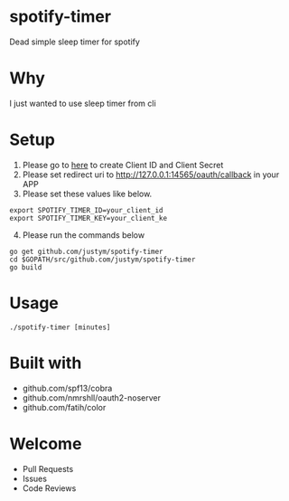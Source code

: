 # spotify-timer
Dead simple sleep timer for spotify

# Why 
I just wanted to use sleep timer from cli

# Setup 
1. Please go to [here](https://developer.spotify.com/dashboard/) to create Client ID and Client Secret 
2. Please set redirect uri to http://127.0.0.1:14565/oauth/callback in your APP
3. Please set these values like below.
```
export SPOTIFY_TIMER_ID=your_client_id
export SPOTIFY_TIMER_KEY=your_client_ke
```
4. Please run the commands below
```
go get github.com/justym/spotify-timer
cd $GOPATH/src/github.com/justym/spotify-timer
go build
```

# Usage
```
./spotify-timer [minutes]
```

# Built with
- github.com/spf13/cobra
- github.com/nmrshll/oauth2-noserver
- github.com/fatih/color

# Welcome
- Pull Requests
- Issues
- Code Reviews





